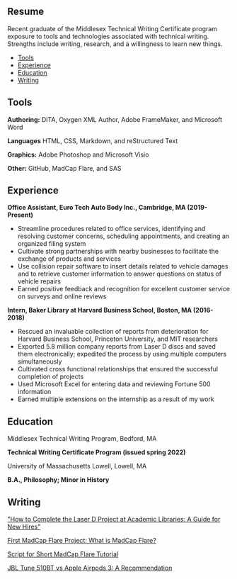 ## Resume

Recent graduate of the Middlesex Technical Writing Certificate program exposure to tools and technologies associated with technical writing. Strengths include writing, research, and a willingness to learn new things.

- [Tools](#tools)
- [Experience](#experience)
- [Education](#education)
- [Writing](#writing)

## Tools
**Authoring:** DITA, Oxygen XML Author, Adobe FrameMaker, and Microsoft Word

**Languages** HTML, CSS, Markdown, and reStructured Text

**Graphics:** Adobe Photoshop and Microsoft Visio

**Other:** GitHub, MadCap Flare, and SAS

## Experience
**Office Assistant, Euro Tech Auto Body Inc., Cambridge, MA (2019- Present)**
- Streamline procedures related to office services, identifying and resolving customer concerns, scheduling appointments, and creating an organized filing system
-	Cultivate strong partnerships with nearby businesses to facilitate the exchange of products and services
-	Use collision repair software to insert details related to vehicle damages and to retrieve customer information to answer questions on status of vehicle repairs
- Earned positive feedback and recognition for excellent customer service on surveys and online reviews

**Intern, Baker Library at Harvard Business School, Boston, MA (2016- 2018)**
-	Rescued an invaluable collection of reports from deterioration for Harvard Business School, Princeton University, and MIT researchers
-	Exported 5.8 million company reports from Laser D discs and saved them electronically; expedited the process by using multiple computers simultaneously
-	Cultivated cross functional relationships that ensured the successful completion of projects
-	Used Microsoft Excel for entering data and reviewing Fortune 500 information
-	Earned multiple extensions on the internship as a result of my work

## Education
Middlesex Technical Writing Program, Bedford, MA

**Technical Writing Certificate Program (issued spring 2022)**

University of Massachusetts Lowell, Lowell, MA  

**B.A., Philosophy; Minor in History**

## Writing

["How to Complete the Laser D Project at Academic Libraries: A Guide for New Hires"](https://github.com/juliomadridmcc/Julio-Madrid/files/8744655/Final.Project.on.Laser.D.docx)

[First MadCap Flare Project: What is MadCap Flare?](https://github.com/juliomadridmcc/Julio-Madrid/files/8744658/MadCap.Project-.JM.zip)

[Script for Short MadCap Flare Tutorial](https://github.com/juliomadridmcc/Julio-Madrid/files/8744662/Week.14.Homework-.MadCap.Flare.Script-.Julio.Madrid.docx)

[JBL Tune 510BT vs Apple Airpods 3: A Recommendation](https://github.com/juliomadridmcc/Julio-Madrid/files/8744673/JBL.Tune.510BT.vs.Apple.Airpods.A3.1.docx)
